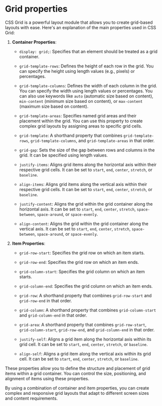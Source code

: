 # Grid properties

CSS Grid is a powerful layout module that allows you to create grid-based layouts with ease. Here's an explanation of the main properties used in CSS Grid:

1. **Container Properties**:

   - `display: grid;`: Specifies that an element should be treated as a grid container.

   - `grid-template-rows`: Defines the height of each row in the grid. You can specify the height using length values (e.g., pixels) or percentages.

   - `grid-template-columns`: Defines the width of each column in the grid. You can specify the width using length values or percentages. You can also use keywords like `auto` (automatic size based on content), `min-content` (minimum size based on content), or `max-content` (maximum size based on content).

   - `grid-template-areas`: Specifies named grid areas and their placement within the grid. You can use this property to create complex grid layouts by assigning areas to specific grid cells.

   - `grid-template`: A shorthand property that combines `grid-template-rows`, `grid-template-columns`, and `grid-template-areas` in that order.

   - `grid-gap`: Sets the size of the gap between rows and columns in the grid. It can be specified using length values.

   - `justify-items`: Aligns grid items along the horizontal axis within their respective grid cells. It can be set to `start`, `end`, `center`, `stretch`, or `baseline`.

   - `align-items`: Aligns grid items along the vertical axis within their respective grid cells. It can be set to `start`, `end`, `center`, `stretch`, or `baseline`.

   - `justify-content`: Aligns the grid within the grid container along the horizontal axis. It can be set to `start`, `end`, `center`, `stretch`, `space-between`, `space-around`, or `space-evenly`.

   - `align-content`: Aligns the grid within the grid container along the vertical axis. It can be set to `start`, `end`, `center`, `stretch`, `space-between`, `space-around`, or `space-evenly`.

2. **Item Properties**:

   - `grid-row-start`: Specifies the grid row on which an item starts.

   - `grid-row-end`: Specifies the grid row on which an item ends.

   - `grid-column-start`: Specifies the grid column on which an item starts.

   - `grid-column-end`: Specifies the grid column on which an item ends.

   - `grid-row`: A shorthand property that combines `grid-row-start` and `grid-row-end` in that order.

   - `grid-column`: A shorthand property that combines `grid-column-start` and `grid-column-end` in that order.

   - `grid-area`: A shorthand property that combines `grid-row-start`, `grid-column-start`, `grid-row-end`, and `grid-column-end` in that order.

   - `justify-self`: Aligns a grid item along the horizontal axis within its grid cell. It can be set to `start`, `end`, `center`, `stretch`, or `baseline`.

   - `align-self`: Aligns a grid item along the vertical axis within its grid cell. It can be set to `start`, `end`, `center`, `stretch`, or `baseline`.

These properties allow you to define the structure and placement of grid items within a grid container. You can control the size, positioning, and alignment of items using these properties.

By using a combination of container and item properties, you can create complex and responsive grid layouts that adapt to different screen sizes and content requirements.
